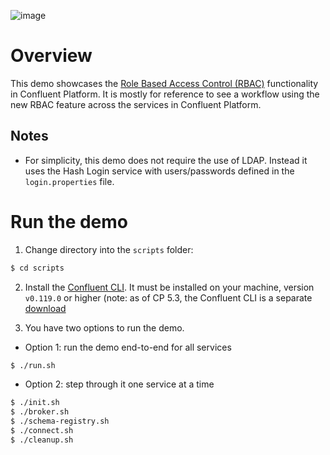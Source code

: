 ![image](../../images/confluent-logo-300-2.png)

# Overview

This demo showcases the [Role Based Access Control (RBAC)](https://docs.confluent.io/current/security/rbac/index.html) functionality in Confluent Platform. It is mostly for reference to see a workflow using the new RBAC feature across the services in Confluent Platform.

## Notes

* For simplicity, this demo does not require the use of LDAP. Instead it uses the Hash Login service with users/passwords defined in the `login.properties` file.

# Run the demo

1. Change directory into the `scripts` folder:

```bash
$ cd scripts
```

2. Install the [Confluent CLI](https://docs.confluent.io/current/cli/installing.html). It must be installed on your machine, version `v0.119.0` or higher (note: as of CP 5.3, the Confluent CLI is a separate [download](https://docs.confluent.io/current/cli/installing.html)

3. You have two options to run the demo.

* Option 1: run the demo end-to-end for all services

```bash
$ ./run.sh
```

* Option 2: step through it one service at a time

```bash
$ ./init.sh
$ ./broker.sh
$ ./schema-registry.sh
$ ./connect.sh
$ ./cleanup.sh
```
